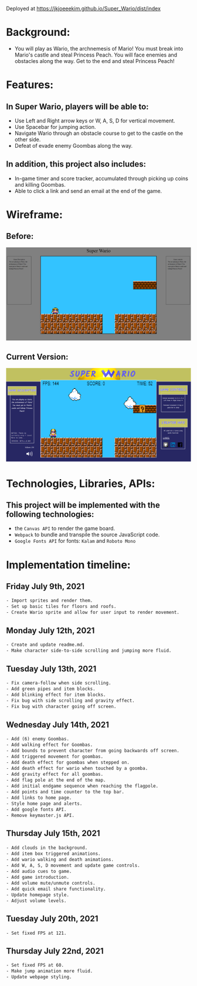 Deployed at https://jkjoeeekim.github.io/Super_Wario/dist/index

# Background:
- You will play as Wario, the archnemesis of Mario! You must break into Mario's castle and steal Princess Peach. You will face enemies and obstacles along the way. Get to the end and steal Princess Peach!

# Features:
## In Super Wario, players will be able to:
  - Use Left and Right arrow keys or W, A, S, D for vertical movement.
  - Use Spacebar for jumping action.
  - Navigate Wario through an obstacle course to get to the castle on the other side.
  - Defeat of evade enemy Goombas along the way.

## In addition, this project also includes:
  - In-game timer and score tracker, accumulated through picking up coins and killing Goombas.
  - Able to click a link and send an email at the end of the game.

# Wireframe:
## Before:
![Alt text](./img/wireframe2.png)
## Current Version:
![Alt text](./img/current_version.png)

# Technologies, Libraries, APIs:
## This project will be implemented with the following technologies:
  - the `Canvas API` to render the game board.
  - `Webpack` to bundle and transpile the source JavaScript code.
  - `Google Fonts API` for fonts: `Kalam` and `Roboto Mono`

# Implementation timeline:
  ## Friday July 9th, 2021
    - Import sprites and render them.
    - Set up basic tiles for floors and roofs.
    - Create Wario sprite and allow for user input to render movement.

  ## Monday July 12th, 2021
    - Create and update readme.md.
    - Make character side-to-side scrolling and jumping more fluid.

  ## Tuesday July 13th, 2021
    - Fix camera-follow when side scrolling.
    - Add green pipes and item blocks.
    - Add blinking effect for item blocks.
    - Fix bug with side scrolling and gravity effect.
    - Fix bug with character going off screen.

  ## Wednesday July 14th, 2021
    - Add (6) enemy Goombas.
    - Add walking effect for Goombas.
    - Add bounds to prevent character from going backwards off screen.
    - Add triggered movement for goombas.
    - Add death effect for goombas when stepped on.
    - Add death effect for wario when touched by a goomba.
    - Add gravity effect for all goombas.
    - Add flag pole at the end of the map.
    - Add initial endgame sequence when reaching the flagpole.
    - Add points and time counter to the top bar.
    - Add links to home page.
    - Style home page and alerts.
    - Add google fonts API.
    - Remove keymaster.js API.

  ## Thursday July 15th, 2021
    - Add clouds in the background.
    - Add item box triggered animations.
    - Add wario walking and death animations.
    - Add W, A, S, D movement and update game controls.
    - Add audio cues to game.
    - Add game introduction.
    - Add volume mute/unmute controls.
    - Add quick email share functionality.
    - Update homepage style.
    - Adjust volume levels.

  ## Tuesday July 20th, 2021
    - Set fixed FPS at 121.

  ## Thursday July 22nd, 2021
    - Set fixed FPS at 60.
    - Make jump animation more fluid.
    - Update webpage styling.
